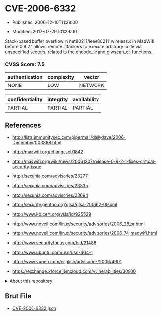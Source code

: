 # CVE-2006-6332

- Published: 2006-12-10T11:28:00

- Modified: 2017-07-29T01:29:00

Stack-based buffer overflow in net80211/ieee80211_wireless.c in MadWifi before 0.9.2.1 allows remote attackers to execute arbitrary code via unspecified vectors, related to the encode_ie and giwscan_cb functions.

### CVSS Score: **7.5**

| authentication | complexity | vector |
| --- | --- | --- |
| NONE | LOW | NETWORK |

| confidentiality | integrity | availability |
| --- | --- | --- |
| PARTIAL | PARTIAL | PARTIAL |

## References

* http://lists.immunitysec.com/pipermail/dailydave/2006-December/003888.html

* http://madwifi.org/changeset/1842

* http://madwifi.org/wiki/news/20061207/release-0-9-2-1-fixes-critical-security-issue

* http://secunia.com/advisories/23277

* http://secunia.com/advisories/23335

* http://secunia.com/advisories/23694

* http://security.gentoo.org/glsa/glsa-200612-09.xml

* http://www.kb.cert.org/vuls/id/925529

* http://www.novell.com/linux/security/advisories/2006_28_sr.html

* http://www.novell.com/linux/security/advisories/2006_74_madwifi.html

* http://www.securityfocus.com/bid/21486

* http://www.ubuntu.com/usn/usn-404-1

* http://www.vupen.com/english/advisories/2006/4901

* https://exchange.xforce.ibmcloud.com/vulnerabilities/30800

<details>
<summary>About this repository</summary> 

  This repository is part of the project [Live Hack CVE](https://github.com/Live-Hack-CVE). Main website can be found [www.live-hack.org](https://www.live-hack.org) 
  
  Made by [Sn0wAlice](https://github.com/Sn0wAlice) for the people that care about security and need to have a feed of the latest CVEs. Hope you enjoy it, don't forget to star the repo and follow me on [Twitter](https://twitter.com/Sn0wAlice) and [Github](https://github.com/Sn0wAlice). And that is my [personnal website](https://www.alice-snow.me/)

  - [Home Page](https://github.com/Live-Hack-CVE)
  - [Framework](https://github.com/Live-Hack-CVE/cve-framework)
  - [CVE database](https://github.com/Live-Hack-CVE/full_database)
  - [Changelog](https://github.com/Live-Hack-CVE/Changelog)
</details>

## Brut File

* [CVE-2006-6332.json](https://raw.githubusercontent.com/Live-Hack-CVE/full_database/main/cves/2006/CVE-2006-6332.json)


